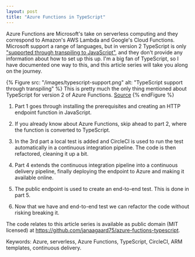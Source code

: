 ```yaml
---
layout: post
title: "Azure Functions in TypeScript"
---
```


Azure Functions are Microsoft's take on serverless computing and they correspond to Amazon's AWS Lambda and Google's Cloud Functions. Microsoft support a range of languages, but in version 2 TypeScript is only ["supported through transpiling to JavaScript"](https://docs.microsoft.com/en-us/azure/azure-functions/functions-versions#languages), and they don't provide any information about how to set up this up. I'm a big fan of TypeScript, so I have documented one way to this, and this article series will take you along on the journey.

{% Figure
  src: "/images/typescript-support.png"
  alt: "TypeScript support through transpiling"
%}
This is pretty much the only thing mentioned about TypeScript for version 2 of Azure Functions. <a href="https://docs.microsoft.com/en-us/azure/azure-functions/functions-versions#languages">Source</a>
{% endFigure %}

1. Part 1 goes through installing the prerequisites and creating an HTTP endpoint function in JavaScript.

2. If you already know about Azure Functions, skip ahead to part 2, where the function is converted to TypeScript.

3. In the 3rd part a local test is added and CircleCI is used to run the test automatically in a continuous integration pipeline. The code is then refactored, cleaning it up a bit.

4. Part 4 extends the continuous integration pipeline into a continuous delivery pipeline, finally deploying the endpoint to Azure and making it available online.

5. The public endpoint is used to create an end-to-end test. This is done in part 5.

6. Now that we have and end-to-end test we can refactor the code without risking breaking it.

The code relates to this article series is available as public domain (MIT licensed) at <https://github.com/janaagaard75/azure-fuctions-typescript>.

Keywords: Azure, serverless, Azure Functions, TypeScript, CircleCI, ARM templates, continuous delivery.
